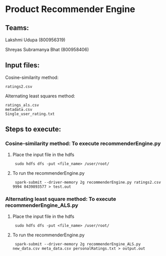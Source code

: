 # Product Recommender Engine

## Teams:
Lakshmi Udupa (800956319)

Shreyas Subramanya Bhat (800958406)

## Input files:
Cosine-similarity method:

    ratings2.csv
Alternating least squares method:

    ratings_als.csv
    metadata.csv
    Single_user_rating.txt

## Steps to execute:
### Cosine-similarity method: To execute recommenderEngine.py

1. Place the input file in the hdfs

        sudo hdfs dfs -put <file_name> /user/root/

2. To run the recommenderEngine.py

        spark-submit --driver-memory 2g recommenderEngine.py ratings2.csv 9994 0439893577 > test.out

### Alternating least square method: To execute recommenderEngine_ALS.py

1. Place the input file in the hdfs

        sudo hdfs dfs -put <file_name> /user/root/

2. To run the recommenderEngine.py

        spark-submit --driver-memory 2g recommenderEngine_ALS.py new_data.csv meta_data.csv personalRatings.txt > output.out
